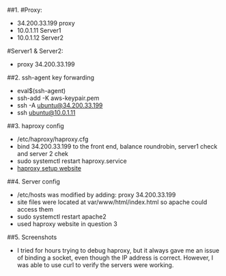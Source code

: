 ##1.
#Proxy:
- 34.200.33.199 proxy
- 10.0.1.11 Server1
- 10.0.1.12 Server2

#Server1 & Server2:
- proxy 34.200.33.199

##2. ssh-agent key forwarding
- eval$(ssh-agent)
- ssh-add -K aws-keypair.pem
- ssh -A ubuntu@34.200.33.199
- ssh ubuntu@10.0.1.11

##3. haproxy config 
- /etc/haproxy/haproxy.cfg
- bind 34.200.33.199 to the front end, balance roundrobin, server1 check and server 2 chek
- sudo systemctl restart haproxy.service
- [haproxy setup website](https://linuxhint.com/how-to-install-and-configure-haproxy-load-balancer-in-linux/)

##4. Server config
- /etc/hosts was modified by adding: proxy 34.200.33.199
- site files were located at var/www/html/index.html so apache could access them
- sudo systemctl restart apache2
- used haproxy website in question 3

##5. Screenshots
- I tried for hours trying to debug haproxy, but it always gave me an issue of binding a socket, even though the IP address is correct. However, I was able to use curl to verify the  servers were working.

 
